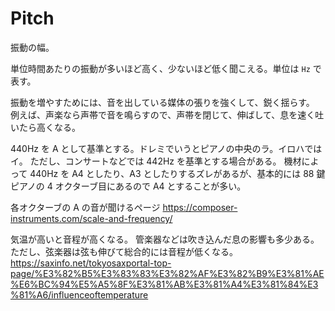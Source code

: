 # Pitch

振動の幅。

単位時間あたりの振動が多いほど高く、少ないほど低く聞こえる。単位は `Hz` で表す。

振動を増やすためには、音を出している媒体の張りを強くして、鋭く揺らす。
例えば、声楽なら声帯で音を鳴らすので、声帯を閉じて、伸ばして、息を速く吐いたら高くなる。

440Hz を A として基準とする。ドレミでいうとピアノの中央のラ。イロハではイ。
ただし、コンサートなどでは 442Hz を基準とする場合がある。
機材によって 440Hz を A4 としたり、A3 としたりするズレがあるが、基本的には 88 鍵ピアノの 4 オクターブ目にあるので A4 とすることが多い。

各オクターブの A の音が聞けるページ
https://composer-instruments.com/scale-and-frequency/

気温が高いと音程が高くなる。
管楽器などは吹き込んだ息の影響も多少ある。
ただし、弦楽器は弦も伸びて総合的には音程が低くなる。
https://saxinfo.net/tokyosaxportal-top-page/%E3%82%B5%E3%83%83%E3%82%AF%E3%82%B9%E3%81%AE%E6%BC%94%E5%A5%8F%E3%81%AB%E3%81%A4%E3%81%84%E3%81%A6/influenceoftemperature
